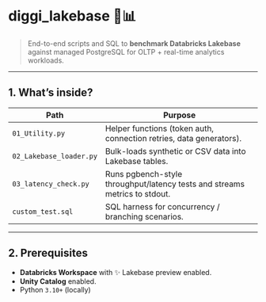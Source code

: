
# diggi_lakebase 🦾📊

> End-to-end scripts and SQL to **benchmark Databricks Lakebase** against managed PostgreSQL for OLTP + real-time analytics workloads.

---

## 1. What’s inside?

| Path | Purpose |
|------|---------|
| `01_Utility.py` | Helper functions (token auth, connection retries, data generators). |
| `02_Lakebase_loader.py` | Bulk-loads synthetic or CSV data into Lakebase tables. |
| `03_latency_check.py` | Runs pgbench-style throughput/latency tests and streams metrics to stdout. |
| `custom_test.sql` | SQL harness for concurrency / branching scenarios. |

---

## 2. Prerequisites

* **Databricks Workspace** with ✨ Lakebase preview enabled.  
* **Unity Catalog** enabled.  
* Python `3.10+` (locally)  
